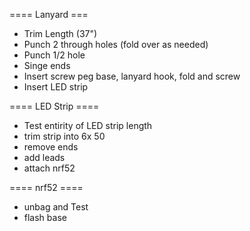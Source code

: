 ==== Lanyard ===

 - Trim Length (37")
 - Punch 2 through holes (fold over as needed)
 - Punch 1/2 hole
 - Singe ends
 - Insert screw peg base, lanyard hook, fold and screw
 - Insert LED strip

==== LED Strip ====
 - Test entirity of LED strip length
 - trim strip into 6x 50
 - remove ends
 - add leads
 - attach nrf52

==== nrf52 ====
 - unbag and Test
 - flash base
